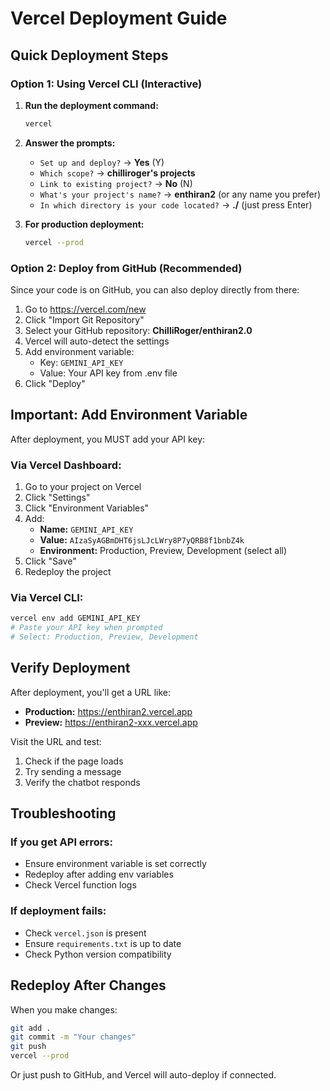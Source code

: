 # Vercel Deployment Guide

## Quick Deployment Steps

### Option 1: Using Vercel CLI (Interactive)

1. **Run the deployment command:**
   ```bash
   vercel
   ```

2. **Answer the prompts:**
   - `Set up and deploy?` → **Yes** (Y)
   - `Which scope?` → **chilliroger's projects**
   - `Link to existing project?` → **No** (N)
   - `What's your project's name?` → **enthiran2** (or any name you prefer)
   - `In which directory is your code located?` → **./** (just press Enter)

3. **For production deployment:**
   ```bash
   vercel --prod
   ```

### Option 2: Deploy from GitHub (Recommended)

Since your code is on GitHub, you can also deploy directly from there:

1. Go to https://vercel.com/new
2. Click "Import Git Repository"
3. Select your GitHub repository: **ChilliRoger/enthiran2.0**
4. Vercel will auto-detect the settings
5. Add environment variable:
   - Key: `GEMINI_API_KEY`
   - Value: Your API key from .env file
6. Click "Deploy"

## Important: Add Environment Variable

After deployment, you MUST add your API key:

### Via Vercel Dashboard:
1. Go to your project on Vercel
2. Click "Settings"
3. Click "Environment Variables"
4. Add:
   - **Name:** `GEMINI_API_KEY`
   - **Value:** `AIzaSyAGBmDHT6jsLJcLWry8P7yQRB8f1bnbZ4k`
   - **Environment:** Production, Preview, Development (select all)
5. Click "Save"
6. Redeploy the project

### Via Vercel CLI:
```bash
vercel env add GEMINI_API_KEY
# Paste your API key when prompted
# Select: Production, Preview, Development
```

## Verify Deployment

After deployment, you'll get a URL like:
- **Production:** https://enthiran2.vercel.app
- **Preview:** https://enthiran2-xxx.vercel.app

Visit the URL and test:
1. Check if the page loads
2. Try sending a message
3. Verify the chatbot responds

## Troubleshooting

### If you get API errors:
- Ensure environment variable is set correctly
- Redeploy after adding env variables
- Check Vercel function logs

### If deployment fails:
- Check `vercel.json` is present
- Ensure `requirements.txt` is up to date
- Check Python version compatibility

## Redeploy After Changes

When you make changes:
```bash
git add .
git commit -m "Your changes"
git push
vercel --prod
```

Or just push to GitHub, and Vercel will auto-deploy if connected.
